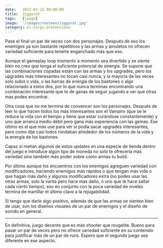 ```yaml
---
date:   2022-01-12 00:00:00
title:  Ziggurat
tags:   [juego]
image:  '/images/reviews/ziggurat.jpg'
category: el-corgi-pretencioso
---
```

Pase el final un par de veces con dos personajes. Después de eso los enemigos ya son bastante repetitivos y las armas y amuletos no ofrecen variedad suficiente para tenerte enganchado más que eso.

Aunque el gameplay loop momento a momento sea divertido y se siente bien no creo que tenga el suficiente potencial de sinergia. Se supone que las combinaciones copadas están con las armas y los upgrades, pero los upgrades más interesantes no tocan casi nunca, y la mayoría de las veces solo subis o vida, o las barras de energía de los bastones o algo relacionado a estos dos, por lo que nunca terminas encontrando una combinación interesante que te de ganas de seguir jugando a ver que otras mas podes encontrar.

Otra cosa que no me termina de convencer son los personajes. Después de leer lo que hacen todos los más interesantes son el Vampiro (que se le reduce la vida con el tiempo y tiene que estar curándose constantemente) y uno que arranca medio débil pero gana más experiencia con las gemas. Ese último es el que más use para ver si podía sacar upgrades interesantes, pero como dije casi todos rondaban alrededor de los números de la vida y la energía de los bastones.

Capaz si metían algunos de estos updates en una especie de tienda dentro del juego e introduce algún tipo de moneda no solo te ofrecería más variedad sino también más poder sobre cómo armas tu build.

Por último aunque los encuentros con los enemigos agreguen variedad con modificadores, haciendo enemigos más rápidos o que tengan más vida o que hagan más daño y algunos modificadores extra (no podes usar las otras armas, solo la varita pero hace mas daño, o uno que te hace saltar cada cierto tiempo), eso en conjunto con la poca variedad de niveles termina de martillar el último clavo a la rejugabilidad.

Si tengo que darle algo positivo, además de que las armas se sienten bien de usar, son los diseños visuales de un par de enemigos y el diseño de sonido en general.

<hr>

En definitiva, juego decente que es más shooter que rougelite. Bueno para pasar un par de veces pero no ofrece variedad suficiente en su contenido para justificar más de un par de runs. Espero que el segundo juego sea diferente en ese aspecto.
